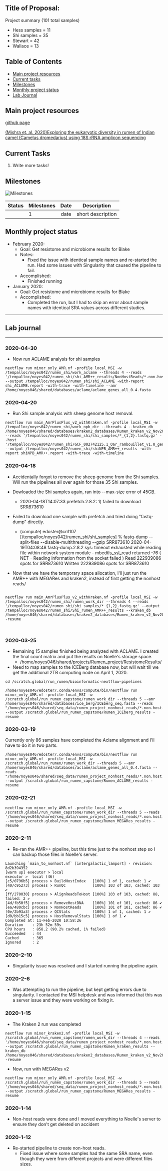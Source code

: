 Title of Proposal:
------------

Project summary (101 total samples)
* Hess samples = 11
* Shi samples = 35
* Stewart = 42
* Wallace = 13



Table of Contents
-----
* [Main project resources](#main-project-resources)
* [Current tasks](#current-tasks)
* [Milestones](#milestones)
* [Monthly project status](#monthly-project-status)
* [Lab Journal](#lab-journal)

## Main project resources

[github page](https://github.com/TheNoyesLab/NCBA_rumen_project)

[(Mishra et. al. 2020)Exploring the eukaryotic diversity in rumen of Indian camel (Camelus dromedarius) using 18S rRNA amplicon sequencing](https://link.springer.com/article/10.1007/s00203-020-01897-w)



## Current Tasks

  1. Write more tasks!
  
## Milestones

![Milestones]( "timeline")

| Status | Milestones| Date  | Description  |
| -------| ------------- |:------------:| ------------|
| | 1      | date  | short description |

    
## Monthly project status

- February 2020:
  * Goal: Get resistome and microbiome results for Blake
  * Notes:
    * Fixed the issue with identical sample names and re-started the run. Had some issues with Singularity that caused the pipeline to fail.
  * Accomplished:
    * Finished running 
- January 2020:
  * Goal: Get resistome and microbiome results for Blake
  * Accomplished: 
    * Completed the run, but I had to skip an error about sample names with identical SRA values across different studies.


***
## Lab journal
---------------------------------------------------------------------------------------------------------------


### 2020-04-30
* Now run ACLAME analysis for shi samples
```
nextflow run minor_only_AMR.nf -profile local_MSI -w /tempalloc/noyes042/rumen_shi/work_aclame --threads 4 --reads '/tempalloc/noyes042/rumen_shi/shi_AMR++_results/NonHostReads/*.non.host.R{1,2}.fastq' --output /tempalloc/noyes042/rumen_shi/shi_ACLAME -with-report shi_ACLAME.report -with-trace -with-timeline --amr /home/noyes046/shared/databases/aclame/aclame_genes_all_0.4.fasta
```


### 2020-04-20
* Run Shi sample analysis with sheep genome host removal.
```
nextflow run main_AmrPlusPlus_v2_withKraken.nf -profile local_MSI -w /tempalloc/noyes042/rumen_shi/work_npb_dir --threads 4 --kraken_db /home/noyes046/shared/databases/kraken2_databases/Rumen_kraken_v2_Nov2019/ --reads '/tempalloc/noyes042/rumen_shi/shi_samples/*_{1,2}.fastq.gz' --host '/tempalloc/noyes042/rumen_shi/GCF_002742125.1_Oar_rambouillet_v1.0_genomic.fna' --output /tempalloc/noyes042/rumen_shi/shiNPB_AMR++_results -with-report shiNPB_AMR++.report -with-trace -with-timeline
```




### 2020-04-18
* Accidentally forgot to remove the sheep genome from the Shi samples. Will run the pipelines all over again for those 35 Shi samples.
* Dowloaded the Shi samples again, ran into --max-size error of 45GB.
  * 2020-04-18T14:07:33 prefetch.2.8.2: 1) failed to download SRR873610
* Failed to download one sample with prefetch and tried doing "fastq-dump" directly.
  * (compute) edoster@cn1107 [/tempalloc/noyes042/rumen_shi/shi_samples] % fastq-dump --split-files --disable-multithreading --gzip SRR873610
  2020-04-19T04:08:48 fastq-dump.2.8.2 sys: timeout exhausted while reading file within network system module - mbedtls_ssl_read returned -76 ( NET - Reading information from the socket failed )
  Read 222939086 spots for SRR873610
  Written 222939086 spots for SRR873610


* Now that we have the temporary space allocation, I'll just run the AMR++ with MEGARes and kraken2, instead of first getting the nonhost reads/



```

nextflow run main_AmrPlusPlus_v2_withKraken.nf -profile local_MSI -w /tempalloc/noyes042/rumen_shi/rumen_work_dir --threads 4 --reads '/tempalloc/noyes042/rumen_shi/shi_samples/*_{1,2}.fastq.gz' --output /tempalloc/noyes042/rumen_shi/Shi_rumen_AMR++_results --kraken_db /home/noyes046/shared/databases/kraken2_databases/Rumen_kraken_v2_Nov2019/ -resume



```



### 2020-03-25

* Remaining 15 samples finished being analyzed with ACLAME. I created the final count matrix and put the results on Noelle's storage space. 
  * /home/noyes046/shared/projects/Rumen_project/ResistomeResults/
* Need to map samples to the ICEBerg database now, but will wait till we get the additional 2TB computing node on April 1, 2020.

```
cd /scratch.global/run_rumen/bioinformatic-nextflow-pipelines

/home/noyes046/edoster/.conda/envs/compute/bin/nextflow run minor_only_AMR.nf -profile local_MSI -w /scratch.global/run_rumen_capstone/rumen_work_dir --threads 5 --amr /home/noyes046/shared/databases/ice_berg/ICEberg_seq.fasta --reads "/home/noyes046/shared/seq_data/rumen_project_nonhost_reads/*.non.host.R{1,2}.fastq.gz" --output /scratch.global/run_rumen_capstone/Rumen_ICEberg_results -resume
```

### 2020-03-19

Currently only 86 samples have completed the Aclame alignment and I'll have to do it in two parts.

```
/home/noyes046/edoster/.conda/envs/compute/bin/nextflow run minor_only_AMR.nf -profile local_MSI -w /scratch.global/run_rumen/rumen_work_dir --threads 5 --amr /home/noyes046/shared/databases/aclame/aclame_genes_all_0.4.fasta --reads "/home/noyes046/shared/seq_data/rumen_project_nonhost_reads/*.non.host.R{1,2}.fastq.gz" --output /scratch.global/run_rumen_capstone/Rumen_ACLAME_results -resume
```

### 2020-02-21
```
nextflow run minor_only_AMR.nf -profile local_MSI -w /scratch.global/run_rumen_capstone/rumen_work_dir --threads 5 --reads '/home/noyes046/shared/seq_data/rumen_project_nonhost_reads/*.non.host.R{1,2}.fastq.gz' --output /scratch.global/run_rumen_capstone/Rumen_MEGARes_results -resume
```

### 2020-2-11
* Re-ran the AMR++ pipeline, but this time just to the nonhost step so I can backup those files in Noelle's server. 

```
Launching `main_to_nonhost.nf` [intergalactic_lamport] - revision: 8d2b394352
[warm up] executor > local
executor >  local (46)
[c5/0796b5] process > BuildHostIndex   [100%] 1 of 1, cached: 1 ✔
[40/c95273] process > RunQC            [100%] 103 of 103, cached: 103 ✔
[ff/270030] process > AlignReadsToHost [100%] 103 of 103, cached: 88, failed: 2 ✔
[4d/fb50f5] process > RemoveHostDNA    [100%] 101 of 101, cached: 86 ✔
[ea/480cbc] process > NonHostReads     [100%] 101 of 101, cached: 86 ✔
[0e/2b93a3] process > QCStats          [100%] 1 of 1, cached: 1 ✔
[d0/bb15c5] process > HostRemovalStats [100%] 1 of 1 ✔
Completed at: 11-Feb-2020 10:58:26
Duration    : 23h 52m 59s
CPU hours   : 858.2 (90.2% cached, 1% failed)
Succeeded   : 44
Cached      : 365
Ignored     : 2
```
### 2020-2-10
* Singularity issue was resolved and I started running the pipeline again.

### 2020-2-6
* Was attempting to run the pipeline, but kept getting errors due to singularity. I contacted the MSI helpdesk and was informed that this was a server issue and they were working on fixing it.


### 2020-1-15
* The Kraken 2 run was completed
```
nextflow run minor_kraken2.nf -profile local_MSI -w /scratch.global/run_rumen_capstone/rumen_work_dir --threads 4 --reads '/home/noyes046/shared/seq_data/rumen_project_nonhost_reads/*.non.host.R{1,2}.fastq.gz' --output /scratch.global/run_rumen_capstone/Rumen_kraken_results --kraken_db /home/noyes046/shared/databases/kraken2_databases/Rumen_kraken_v2_Nov2019/ -resume
```

* Now, run with MEGARes v2
```
nextflow run minor_only_AMR.nf -profile local_MSI -w /scratch.global/run_rumen_capstone/rumen_work_dir --threads 5 --reads '/home/noyes046/shared/seq_data/rumen_project_nonhost_reads/*.non.host.R{1,2}.fastq.gz' --output /scratch.global/run_rumen_capstone/Rumen_MEGARes_results -resume
```

### 2020-1-14
* Non-host reads were done and I moved everything to Noelle's server to ensure they don't get deleted on accident

### 2020-1-12
* Re-started pipeline to create non-host reads. 
  * Fixed issue where some samples had the same SRA name, even though they were from different projects and were different files sizes.
